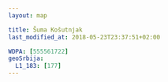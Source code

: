 ```yaml
---
layout: map

title: Šuma Košutnjak
last_modified_at: 2018-05-23T23:37:51+02:00

WDPA: [555561722]
geoSrbija:
  L1_183: [177]
---
```

